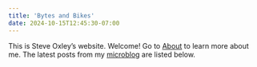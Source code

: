 ```yaml
---
title: 'Bytes and Bikes'
date: 2024-10-15T12:45:30-07:00
---
```


This is Steve Oxley’s website. Welcome! Go to [About](/about/) to learn more about me. The latest posts from my [microblog](/mb/) are listed below.
